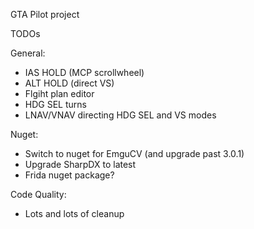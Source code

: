 GTA Pilot project

TODOs

General:

- IAS HOLD (MCP scrollwheel)
- ALT HOLD (direct VS)
- Flgiht plan editor
- HDG SEL turns
- LNAV/VNAV directing HDG SEL and VS modes

Nuget:
- Switch to nuget for EmguCV (and upgrade past 3.0.1)
- Upgrade SharpDX to latest
- Frida nuget package?

Code Quality:
- Lots and lots of cleanup